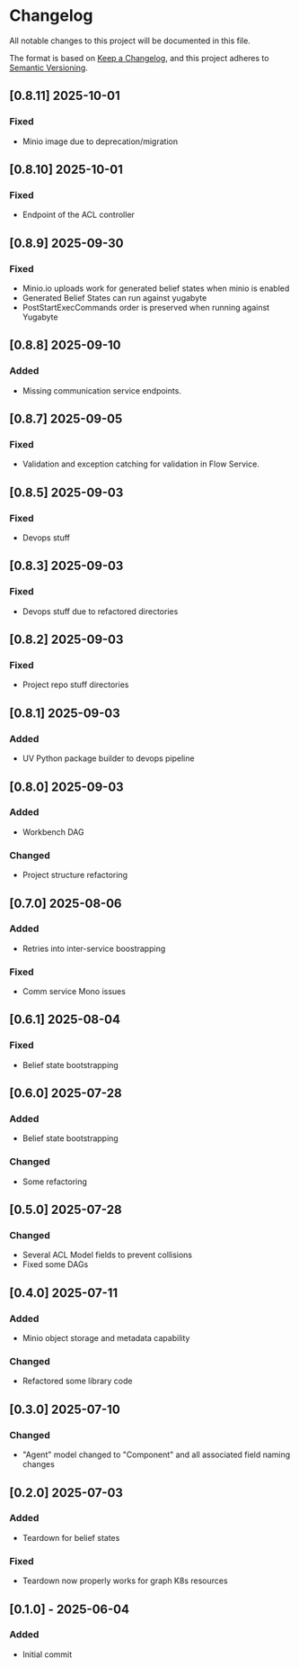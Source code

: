 # Changelog

All notable changes to this project will be documented in this file.

The format is based on [Keep a Changelog](https://keepachangelog.com/en/1.0.0/),
and this project adheres to [Semantic Versioning](https://semver.org/spec/v2.0.0.html).

## [0.8.11] 2025-10-01
### Fixed
- Minio image due to deprecation/migration

## [0.8.10] 2025-10-01
### Fixed
- Endpoint of the ACL controller

## [0.8.9] 2025-09-30
### Fixed
- Minio.io uploads work for generated belief states when minio is enabled
- Generated Belief States can run against yugabyte
- PostStartExecCommands order is preserved when running against Yugabyte

## [0.8.8] 2025-09-10
### Added
- Missing communication service endpoints.

## [0.8.7] 2025-09-05
### Fixed
- Validation and exception catching for validation in Flow Service.

## [0.8.5] 2025-09-03
### Fixed
- Devops stuff

## [0.8.3] 2025-09-03
### Fixed
- Devops stuff due to refactored directories

## [0.8.2] 2025-09-03
### Fixed
- Project repo stuff directories

## [0.8.1] 2025-09-03
### Added
- UV Python package builder to devops pipeline

## [0.8.0] 2025-09-03
### Added
- Workbench DAG
### Changed
- Project structure refactoring

## [0.7.0] 2025-08-06
### Added
- Retries into inter-service boostrapping
### Fixed
- Comm service Mono issues

## [0.6.1] 2025-08-04
### Fixed
- Belief state bootstrapping

## [0.6.0] 2025-07-28
### Added
- Belief state bootstrapping
### Changed
- Some refactoring

## [0.5.0] 2025-07-28
### Changed
- Several ACL Model fields to prevent collisions
- Fixed some DAGs

## [0.4.0] 2025-07-11
### Added
- Minio object storage and metadata capability
### Changed
- Refactored some library code

## [0.3.0] 2025-07-10
### Changed
- "Agent" model changed to "Component" and all associated field naming changes

## [0.2.0] 2025-07-03
### Added
- Teardown for belief states
### Fixed
- Teardown now properly works for graph K8s resources

## [0.1.0] - 2025-06-04
### Added
- Initial commit
